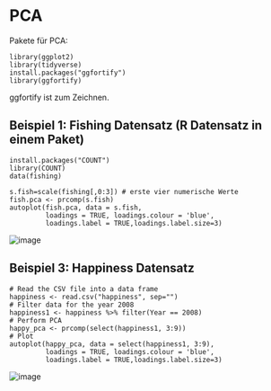 # PCA

Pakete für PCA:
```
library(ggplot2)
library(tidyverse)
install.packages("ggfortify")
library(ggfortify)
```
ggfortify ist zum Zeichnen.

## Beispiel 1: Fishing Datensatz (R Datensatz in einem Paket)
```
install.packages("COUNT")
library(COUNT)
data(fishing)

s.fish=scale(fishing[,0:3]) # erste vier numerische Werte
fish.pca <- prcomp(s.fish)
autoplot(fish.pca, data = s.fish,
         loadings = TRUE, loadings.colour = 'blue',
         loadings.label = TRUE,loadings.label.size=3)
```
![image](https://github.com/tbilgin/DataScienceCourse/assets/26571015/2ff52ecc-5fac-4f3a-9f1f-9b3fdbbc50fd)



## Beispiel 3: Happiness Datensatz
```
# Read the CSV file into a data frame
happiness <- read.csv("happiness", sep="")
# Filter data for the year 2008
happiness1 <- happiness %>% filter(Year == 2008)
# Perform PCA
happy_pca <- prcomp(select(happiness1, 3:9))
# Plot
autoplot(happy_pca, data = select(happiness1, 3:9),
         loadings = TRUE, loadings.colour = 'blue',
         loadings.label = TRUE,loadings.label.size=3)
```
![image](https://github.com/tbilgin/DataScienceCourse/assets/26571015/54ba4809-f751-42c0-b092-e5d2050e1535)



